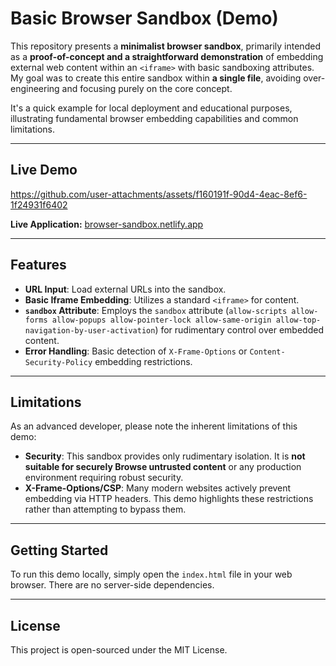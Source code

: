 # Basic Browser Sandbox (Demo)

This repository presents a **minimalist browser sandbox**, primarily intended as a **proof-of-concept and a straightforward demonstration** of embedding external web content within an `<iframe>` with basic sandboxing attributes. My goal was to create this entire sandbox within **a single file**, avoiding over-engineering and focusing purely on the core concept.

It's a quick example for local deployment and educational purposes, illustrating fundamental browser embedding capabilities and common limitations.

---

## Live Demo
https://github.com/user-attachments/assets/f160191f-90d4-4eac-8ef6-1f24931f6402

**Live Application:** [browser-sandbox.netlify.app](https://browser-sandbox.netlify.app/)

---

## Features

* **URL Input**: Load external URLs into the sandbox.
* **Basic Iframe Embedding**: Utilizes a standard `<iframe>` for content.
* **`sandbox` Attribute**: Employs the `sandbox` attribute (`allow-scripts allow-forms allow-popups allow-pointer-lock allow-same-origin allow-top-navigation-by-user-activation`) for rudimentary control over embedded content.
* **Error Handling**: Basic detection of `X-Frame-Options` or `Content-Security-Policy` embedding restrictions.

---

## Limitations

As an advanced developer, please note the inherent limitations of this demo:

* **Security**: This sandbox provides only rudimentary isolation. It is **not suitable for securely Browse untrusted content** or any production environment requiring robust security.
* **X-Frame-Options/CSP**: Many modern websites actively prevent embedding via HTTP headers. This demo highlights these restrictions rather than attempting to bypass them.

---

## Getting Started

To run this demo locally, simply open the `index.html` file in your web browser. There are no server-side dependencies.

---

## License

This project is open-sourced under the MIT License.
